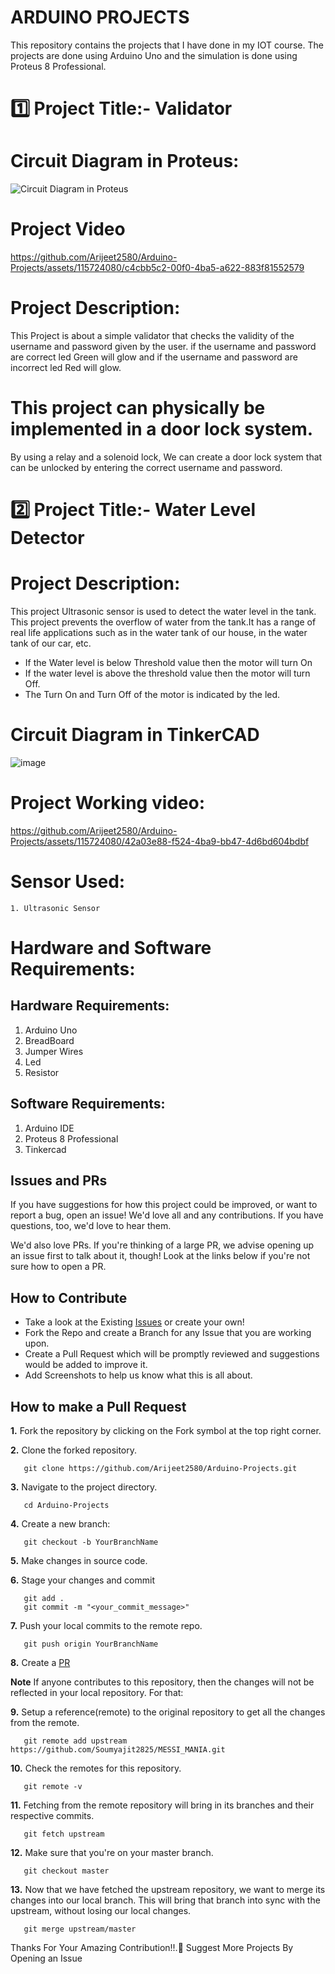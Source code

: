 # ARDUINO PROJECTS
This repository contains the projects that I have done in my IOT course. The projects are done using Arduino Uno and the simulation is done using Proteus 8 Professional.


# 1️⃣ Project Title:- Validator
# Circuit Diagram in Proteus:

![Circuit Diagram in Proteus](https://github.com/Arijeet2580/Arduino-Projects/assets/115724080/1a9afc9c-b315-4a11-9621-8e28226c3ba8)

# Project Video
https://github.com/Arijeet2580/Arduino-Projects/assets/115724080/c4cbb5c2-00f0-4ba5-a622-883f81552579

# Project Description:
This Project is about a simple validator that checks the validity of the username and password given by the user.
if the username and password are correct led Green will glow and if the username and password are incorrect led Red will glow.
# This project can physically be implemented in a door lock system.
By using a relay and a solenoid lock, We can create a door lock system that can be unlocked by entering the correct username and password.

# 2️⃣ Project Title:- Water Level Detector

# Project Description:
This project  Ultrasonic sensor is used to detect the water level in the tank. This project prevents the overflow of water from the tank.It has a range of real life applications such as in the water tank of our house, in the water tank of our car, etc. 

* If the Water level is below Threshold value then the motor will turn On 
* If the water level is above the threshold value then the motor will turn Off.
 * The Turn On and Turn Off of the motor is indicated by the led.

# Circuit Diagram in TinkerCAD
![image](https://github.com/Arijeet2580/Arduino-Projects/assets/115724080/b6c8a56c-5df3-4159-9ce9-82e00ce56630)

# Project Working video:
 https://github.com/Arijeet2580/Arduino-Projects/assets/115724080/42a03e88-f524-4ba9-bb47-4d6bd604bdbf
# Sensor Used:
`1. Ultrasonic Sensor`
# Hardware and Software Requirements:
## Hardware Requirements:
1. Arduino Uno
2. BreadBoard
3. Jumper Wires
4. Led
5. Resistor
## Software Requirements:
1. Arduino IDE
2. Proteus 8 Professional
3. Tinkercad
## Issues and PRs

If you have suggestions for how this project could be improved, or want to report a bug, open an issue! We'd love all and any contributions. If you have questions, too, we'd love to hear them.

We'd also love PRs. If you're thinking of a large PR, we advise opening up an issue first to talk about it, though! Look at the links below if you're not sure how to open a PR.

## How to Contribute

- Take a look at the Existing [Issues](https://github.com/Arijeet2580/Arduino-Projects/issues) or create your own!
- Fork the Repo and create a Branch for any Issue that you are working upon.
- Create a Pull Request which will be promptly reviewed and suggestions would be added to improve it.
- Add Screenshots to help us know what this is all about.

## How to make a Pull Request

**1.** Fork the repository by clicking on the Fork symbol at the top right corner.

**2.** Clone the forked repository.

```
   git clone https://github.com/Arijeet2580/Arduino-Projects.git
```

**3.** Navigate to the project directory.

```
   cd Arduino-Projects
```

**4.** Create a new branch:

```
   git checkout -b YourBranchName
```

**5.** Make changes in source code.

**6.** Stage your changes and commit

```
   git add .
   git commit -m "<your_commit_message>"
```

**7.** Push your local commits to the remote repo.

```
   git push origin YourBranchName
```

**8.** Create a [PR](https://help.github.com/en/github/collaborating-with-issues-and-pull-requests/creating-a-pull-request)

**Note** If anyone contributes to this repository, then the changes will not be reflected in your local repository. For that:

**9.** Setup a reference(remote) to the original repository to get all the changes from the remote.

```
   git remote add upstream https://github.com/Soumyajit2825/MESSI_MANIA.git
```

**10.** Check the remotes for this repository.

```
   git remote -v
```

**11.** Fetching from the remote repository will bring in its branches and their respective commits.

```
   git fetch upstream
```

**12.** Make sure that you're on your master branch.

```
   git checkout master
```

**13.** Now that we have fetched the upstream repository, we want to merge its changes into our local branch. This will bring that branch into sync with the upstream, without losing our local changes.

```
   git merge upstream/master
```

Thanks For Your Amazing Contribution!!.🙂
Suggest More Projects By Opening an Issue
